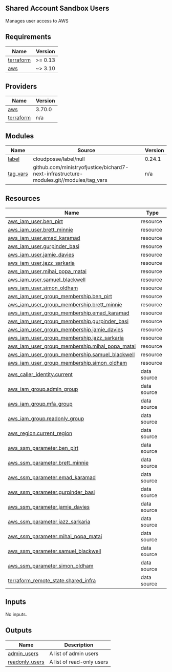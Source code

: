 ## Shared Account Sandbox Users

Manages user access to AWS

<!-- BEGIN_TF_DOCS -->
## Requirements

| Name | Version |
|------|---------|
| <a name="requirement_terraform"></a> [terraform](#requirement\_terraform) | >= 0.13 |
| <a name="requirement_aws"></a> [aws](#requirement\_aws) | ~> 3.10 |

## Providers

| Name | Version |
|------|---------|
| <a name="provider_aws"></a> [aws](#provider\_aws) | 3.70.0 |
| <a name="provider_terraform"></a> [terraform](#provider\_terraform) | n/a |

## Modules

| Name | Source | Version |
|------|--------|---------|
| <a name="module_label"></a> [label](#module\_label) | cloudposse/label/null | 0.24.1 |
| <a name="module_tag_vars"></a> [tag\_vars](#module\_tag\_vars) | github.com/ministryofjustice/bichard7-next-infrastructure-modules.git//modules/tag_vars | n/a |

## Resources

| Name | Type |
|------|------|
| [aws_iam_user.ben_pirt](https://registry.terraform.io/providers/hashicorp/aws/latest/docs/resources/iam_user) | resource |
| [aws_iam_user.brett_minnie](https://registry.terraform.io/providers/hashicorp/aws/latest/docs/resources/iam_user) | resource |
| [aws_iam_user.emad_karamad](https://registry.terraform.io/providers/hashicorp/aws/latest/docs/resources/iam_user) | resource |
| [aws_iam_user.gurpinder_basi](https://registry.terraform.io/providers/hashicorp/aws/latest/docs/resources/iam_user) | resource |
| [aws_iam_user.jamie_davies](https://registry.terraform.io/providers/hashicorp/aws/latest/docs/resources/iam_user) | resource |
| [aws_iam_user.jazz_sarkaria](https://registry.terraform.io/providers/hashicorp/aws/latest/docs/resources/iam_user) | resource |
| [aws_iam_user.mihai_popa_matai](https://registry.terraform.io/providers/hashicorp/aws/latest/docs/resources/iam_user) | resource |
| [aws_iam_user.samuel_blackwell](https://registry.terraform.io/providers/hashicorp/aws/latest/docs/resources/iam_user) | resource |
| [aws_iam_user.simon_oldham](https://registry.terraform.io/providers/hashicorp/aws/latest/docs/resources/iam_user) | resource |
| [aws_iam_user_group_membership.ben_pirt](https://registry.terraform.io/providers/hashicorp/aws/latest/docs/resources/iam_user_group_membership) | resource |
| [aws_iam_user_group_membership.brett_minnie](https://registry.terraform.io/providers/hashicorp/aws/latest/docs/resources/iam_user_group_membership) | resource |
| [aws_iam_user_group_membership.emad_karamad](https://registry.terraform.io/providers/hashicorp/aws/latest/docs/resources/iam_user_group_membership) | resource |
| [aws_iam_user_group_membership.gurpinder_basi](https://registry.terraform.io/providers/hashicorp/aws/latest/docs/resources/iam_user_group_membership) | resource |
| [aws_iam_user_group_membership.jamie_davies](https://registry.terraform.io/providers/hashicorp/aws/latest/docs/resources/iam_user_group_membership) | resource |
| [aws_iam_user_group_membership.jazz_sarkaria](https://registry.terraform.io/providers/hashicorp/aws/latest/docs/resources/iam_user_group_membership) | resource |
| [aws_iam_user_group_membership.mihai_popa_matai](https://registry.terraform.io/providers/hashicorp/aws/latest/docs/resources/iam_user_group_membership) | resource |
| [aws_iam_user_group_membership.samuel_blackwell](https://registry.terraform.io/providers/hashicorp/aws/latest/docs/resources/iam_user_group_membership) | resource |
| [aws_iam_user_group_membership.simon_oldham](https://registry.terraform.io/providers/hashicorp/aws/latest/docs/resources/iam_user_group_membership) | resource |
| [aws_caller_identity.current](https://registry.terraform.io/providers/hashicorp/aws/latest/docs/data-sources/caller_identity) | data source |
| [aws_iam_group.admin_group](https://registry.terraform.io/providers/hashicorp/aws/latest/docs/data-sources/iam_group) | data source |
| [aws_iam_group.mfa_group](https://registry.terraform.io/providers/hashicorp/aws/latest/docs/data-sources/iam_group) | data source |
| [aws_iam_group.readonly_group](https://registry.terraform.io/providers/hashicorp/aws/latest/docs/data-sources/iam_group) | data source |
| [aws_region.current_region](https://registry.terraform.io/providers/hashicorp/aws/latest/docs/data-sources/region) | data source |
| [aws_ssm_parameter.ben_pirt](https://registry.terraform.io/providers/hashicorp/aws/latest/docs/data-sources/ssm_parameter) | data source |
| [aws_ssm_parameter.brett_minnie](https://registry.terraform.io/providers/hashicorp/aws/latest/docs/data-sources/ssm_parameter) | data source |
| [aws_ssm_parameter.emad_karamad](https://registry.terraform.io/providers/hashicorp/aws/latest/docs/data-sources/ssm_parameter) | data source |
| [aws_ssm_parameter.gurpinder_basi](https://registry.terraform.io/providers/hashicorp/aws/latest/docs/data-sources/ssm_parameter) | data source |
| [aws_ssm_parameter.jamie_davies](https://registry.terraform.io/providers/hashicorp/aws/latest/docs/data-sources/ssm_parameter) | data source |
| [aws_ssm_parameter.jazz_sarkaria](https://registry.terraform.io/providers/hashicorp/aws/latest/docs/data-sources/ssm_parameter) | data source |
| [aws_ssm_parameter.mihai_popa_matai](https://registry.terraform.io/providers/hashicorp/aws/latest/docs/data-sources/ssm_parameter) | data source |
| [aws_ssm_parameter.samuel_blackwell](https://registry.terraform.io/providers/hashicorp/aws/latest/docs/data-sources/ssm_parameter) | data source |
| [aws_ssm_parameter.simon_oldham](https://registry.terraform.io/providers/hashicorp/aws/latest/docs/data-sources/ssm_parameter) | data source |
| [terraform_remote_state.shared_infra](https://registry.terraform.io/providers/hashicorp/terraform/latest/docs/data-sources/remote_state) | data source |

## Inputs

No inputs.

## Outputs

| Name | Description |
|------|-------------|
| <a name="output_admin_users"></a> [admin\_users](#output\_admin\_users) | A list of admin users |
| <a name="output_readonly_users"></a> [readonly\_users](#output\_readonly\_users) | A list of read-only users |
<!-- END_TF_DOCS -->
